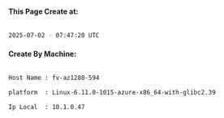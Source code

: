 
   
#### This Page Create at:

```bash

2025-07-02 - 07:47:20 UTC

```

#### Create By Machine:

```bash

Host Name : fv-az1280-594

platform  : Linux-6.11.0-1015-azure-x86_64-with-glibc2.39

Ip Local  : 10.1.0.47

```

